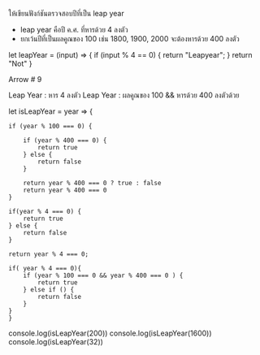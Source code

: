 ให้เขียนฟังก์ชันตรวจสอบปีที่เป็น leap year 
- leap year คือปี ค.ศ. ที่หารด้วย 4 ลงตัว 
- ยกเว้นปีที่เป็นผลคูณของ 100 เช่น 1800, 1900, 2000 จะต้องหารด้วย 400 ลงตัว


let  leapYear = (input) => {
    if (input % 4 == 0) {
        return "Leapyear";
    }
    return "Not"
}

Arrow # 9

Leap Year : หาร 4 ลงตัว
Leap Year : ผลคูณของ 100 && หารด้วย 400 ลงตัวด้วย

let isLeapYear = year => {

    if (year % 100 === 0) {
        
        if (year % 400 === 0) {
            return true
        } else {
            return false
        }

        return year % 400 === 0 ? true : false
        return year % 400 === 0
    }

    if(year % 4 === 0) {
        return true 
    } else {
        return false
    }

    return year % 4 === 0;

    if( year % 4 === 0){
        if (year % 100 === 0 && year % 400 === 0 ) {
            return true
        } else if () {
            return false
        }
    }
    }
   

console.log(isLeapYear(200))
console.log(isLeapYear(1600))
console.log(isLeapYear(32))